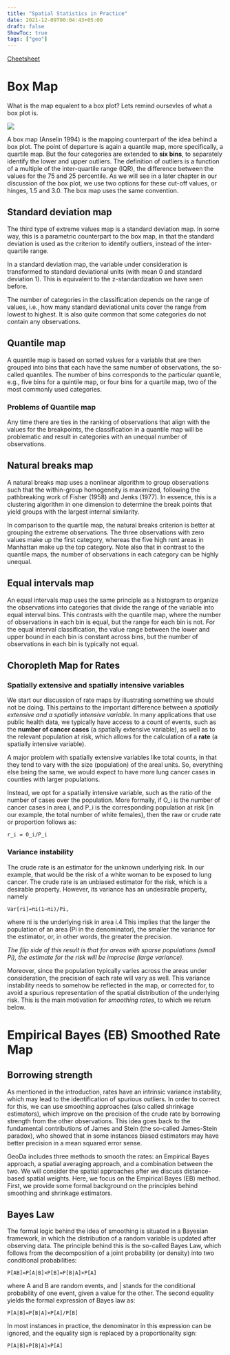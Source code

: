 ```yaml
---
title: "Spatial Statistics in Practice"
date: 2021-12-09T00:04:43+05:00
draft: false
ShowToc: true
tags: ["geo"]
---
```


[Cheetsheet](https://geodacenter.github.io/cheatsheet.html)

# Box Map

What is the map equalent to a box plot? Lets remind oursevles of what a box plot is.

![](../../posts-assets/000-box-plot.png)

A box map (Anselin 1994) is the mapping counterpart of the idea behind a box plot. The point of departure is again a quantile map, more specifically, a quartile map. But the four categories are extended to **six bins**, to separately identify the lower and upper outliers. The definition of outliers is a function of a multiple of the inter-quartile range (IQR), the difference between the values for the 75 and 25 percentile. As we will see in a later chapter in our discussion of the box plot, we use two options for these cut-off values, or hinges, 1.5 and 3.0. The box map uses the same convention.


## Standard deviation map
The third type of extreme values map is a standard deviation map. In some way, this is a parametric counterpart to the box map, in that the standard deviation is used as the criterion to identify outliers, instead of the inter-quartile range.

In a standard deviation map, the variable under consideration is transformed to standard deviational units (with mean 0 and standard deviation 1). This is equivalent to the z-standardization we have seen before.

The number of categories in the classification depends on the range of values, i.e., how many standard deviational units cover the range from lowest to highest. It is also quite common that some categories do not contain any observations.


## Quantile map

A quantile map is based on sorted values for a variable that are then grouped into bins that each have the same number of observations, the so-called quantiles. The number of bins corresponds to the particular quantile, e.g., five bins for a quintile map, or four bins for a quartile map, two of the most commonly used categories.

### Problems of Quantile map

Any time there are ties in the ranking of observations that align with the values for the breakpoints, the classification in a quantile map will be problematic and result in categories with an unequal number of observations.

## Natural breaks map

A natural breaks map uses a nonlinear algorithm to group observations such that the within-group homogeneity is maximized, following the pathbreaking work of Fisher (1958) and Jenks (1977). In essence, this is a clustering algorithm in one dimension to determine the break points that yield groups with the largest internal similarity.

In comparison to the quartile map, the natural breaks criterion is better at grouping the extreme observations. The three observations with zero values make up the first category, whereas the five high rent areas in Manhattan make up the top category. Note also that in contrast to the quantile maps, the number of observations in each category can be highly unequal.

## Equal intervals map

An equal intervals map uses the same principle as a histogram to organize the observations into categories that divide the range of the variable into equal interval bins. This contrasts with the quantile map, where the number of observations in each bin is equal, but the range for each bin is not. For the equal interval classification, the value range between the lower and upper bound in each bin is constant across bins, but the number of observations in each bin is typically not equal.


## Choropleth Map for Rates
### Spatially extensive and spatially intensive variables

We start our discussion of rate maps by illustrating something we should not be doing. This pertains to the important difference between a *spatially extensive and a spatially intensive variable*. In many applications that use public health data, we typically have access to a count of events, such as the **number of cancer cases** (a spatially extensive variable), as well as to the relevant population at risk, which allows for the calculation of a **rate** (a spatially intensive variable).


A major problem with spatially extensive variables like total counts, in that they tend to vary with the size (population) of the areal units. So, everything else being the same, we would expect to have more lung cancer cases in counties with larger populations.


Instead, we opt for a spatially intensive variable, such as the ratio of the number of cases over the population. More formally, if O_i is the number of cancer cases in area i, and P_i is the corresponding population at risk (in our example, the total number of white females), then the raw or crude rate or proportion follows as:

`r_i = O_i/P_i`

### Variance instability

The crude rate is an estimator for the unknown underlying risk. In our example, that would be the risk of a white woman to be exposed to lung cancer. The crude rate is an unbiased estimator for the risk, which is a desirable property. However, its variance has an undesirable property, namely

`Var[ri]=πi(1−πi)/Pi,`

where πi is the underlying risk in area i.4 This implies that the larger the population of an area (Pi in the denominator), the smaller the variance for the estimator, or, in other words, the greater the precision.

*The flip side of this result is that for areas with sparse populations (small Pi), the estimate for the risk will be imprecise (large variance).*

Moreover, since the population typically varies across the areas under consideration, the precision of each rate will vary as well. This variance instability needs to somehow be reflected in the map, or corrected for, to avoid a spurious representation of the spatial distribution of the underlying risk. This is the main motivation for *smoothing rates*, to which we return below.



# Empirical Bayes (EB) Smoothed Rate Map

## Borrowing strength

As mentioned in the introduction, rates have an intrinsic variance instability, which may lead to the identification of spurious outliers. In order to correct for this, we can use smoothing approaches (also called shrinkage estimators), which improve on the precision of the crude rate by borrowing strength from the other observations. This idea goes back to the fundamental contributions of James and Stein (the so-called James-Stein paradox), who showed that in some instances biased estimators may have better precision in a mean squared error sense.

GeoDa includes three methods to smooth the rates: an Empirical Bayes approach, a spatial averaging approach, and a combination between the two. We will consider the spatial approaches after we discuss distance-based spatial weights. Here, we focus on the Empirical Bayes (EB) method. First, we provide some formal background on the principles behind smoothing and shrinkage estimators.

## Bayes Law

The formal logic behind the idea of smoothing is situated in a Bayesian framework, in which the distribution of a random variable is updated after observing data. The principle behind this is the so-called Bayes Law, which follows from the decomposition of a joint probability (or density) into two conditional probabilities:

```
P[AB]=P[A|B]×P[B]=P[B|A]×P[A]
```

where A and B are random events, and | stands for the conditional probability of one event, given a value for the other. The second equality yields the formal expression of Bayes law as:

```
P[A|B]=P[B|A]×P[A]/P[B]
```

In most instances in practice, the denominator in this expression can be ignored, and the equality sign is replaced by a proportionality sign:

```
P[A|B]∝P[B|A]×P[A]
```